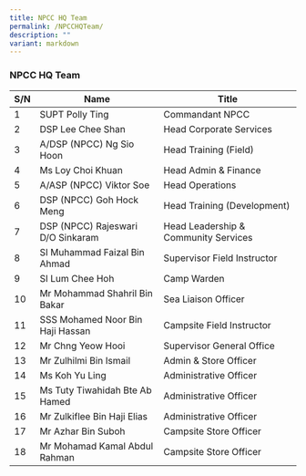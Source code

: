 ```yaml
---
title: NPCC HQ Team
permalink: /NPCCHQTeam/
description: ""
variant: markdown
---
```

### NPCC HQ Team



| S/N | Name | Title |
| -------- | -------- | -------- |
| 1     | SUPT Polly Ting     | Commandant NPCC     |
| 2     | DSP Lee Chee Shan     | Head Corporate Services     |
| 3     | A/DSP (NPCC) Ng Sio Hoon     | Head Training (Field)     |
| 4     | Ms Loy Choi Khuan     | Head Admin & Finance     |
| 5     | A/ASP (NPCC) Viktor Soe     | Head Operations     |
| 6     | DSP (NPCC) Goh Hock Meng     | Head Training (Development)     |
| 7     | DSP (NPCC) Rajeswari D/O Sinkaram     | Head Leadership & Community Services     |
| 8     | SI Muhammad Faizal Bin Ahmad     | Supervisor Field Instructor     |
| 9     | SI Lum Chee Hoh     | Camp Warden     |
| 10     | Mr Mohammad Shahril Bin Bakar     | Sea Liaison Officer     |
| 11     | SSS Mohamed Noor Bin Haji Hassan     | Campsite Field Instructor     |
| 12     | Mr Chng Yeow Hooi     | Supervisor General Office     |
| 13     | Mr Zulhilmi Bin Ismail     | Admin & Store Officer     |
| 14     | Ms Koh Yu Ling     | Administrative Officer     |
| 15     | Ms Tuty Tiwahidah Bte Ab Hamed     | Administrative Officer     |
| 16     | Mr Zulkiflee Bin Haji Elias     | Administrative Officer     |
| 17     | Mr Azhar Bin Suboh     | Campsite Store Officer     |
| 18     | Mr Mohamad Kamal Abdul Rahman     | Campsite Store Officer     |